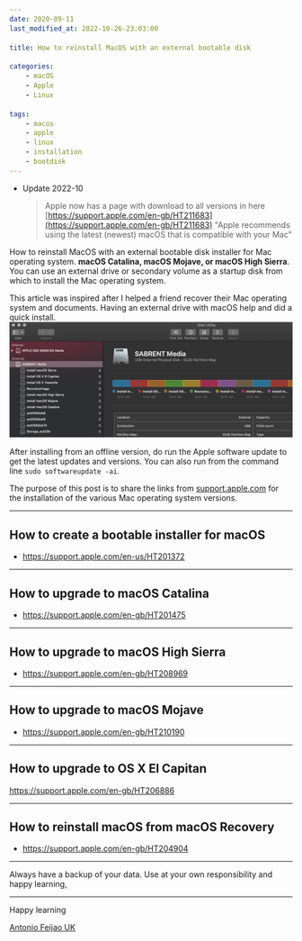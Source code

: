 ```yaml
---
date: 2020-09-11
last_modified_at: 2022-10-26-23:03:00

title: How to reinstall MacOS with an external bootable disk

categories:
    - macOS
    - Apple
    - Linux

tags:
    - macos
    - apple
    - linux
    - installation
    - bootdisk
---
```


* Update 2022-10
    > Apple now has a page with download to all versions in here [https://support.apple.com/en-gb/HT211683](https://support.apple.com/en-gb/HT211683)
    > "Apple recommends using the latest (newest) macOS that is compatible with your Mac"


How to reinstall MacOS with an external bootable disk installer for Mac operating system. **macOS Catalina, macOS Mojave, or macOS High Sierra**. You can use an external drive or secondary volume as a startup disk from which to install the Mac operating system.

This article was inspired after I helped a friend recover their Mac operating system and documents. Having an external drive with macOS help and did a quick install. ![external-disk-with-various-macOS-versions](/assets/images/external-disk-with-various-macOS-versions.jpg "external-disk-with-various-macOS-versions")


After installing from an offline version, do run the Apple software update to get the latest updates and versions. You can also run from the command line `sudo softwareupdate -ai`.


The purpose of this post is to share the links from [support.apple.com](https://support.apple.com/) for the installation of the various Mac operating system versions.

---

## How to create a bootable installer for macOS

* <https://support.apple.com/en-us/HT201372>

---

## How to upgrade to macOS Catalina

* <https://support.apple.com/en-gb/HT201475>

---

## How to upgrade to macOS High Sierra

* <https://support.apple.com/en-gb/HT208969>

---

## How to upgrade to macOS Mojave

* https://support.apple.com/en-gb/HT210190

---

## How to upgrade to OS X El Capitan

<https://support.apple.com/en-gb/HT206886>

---

## How to reinstall macOS from macOS Recovery

* <https://support.apple.com/en-gb/HT204904>

---


Always have a backup of your data. Use at your own responsibility and happy learning,


---

Happy learning

[Antonio Feijao UK](https://antonio.cloud)

